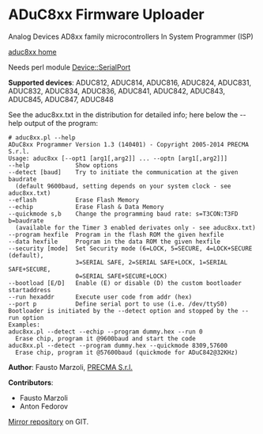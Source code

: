 # ADuC8xx Firmware Uploader

Analog Devices AD8xx family microcontrollers In System Programmer (ISP)

[aduc8xx home](http://www.precma.com/adux8xx_loader.htm)

Needs perl module [Device::SerialPort](http://sendpage.org/device-serialport)

**Supported devices**: ADUC812, ADUC814, ADUC816, ADUC824, ADUC831, ADUC832, ADUC834, ADUC836, ADUC841, ADUC842, ADUC843, ADUC845, ADUC847, ADUC848

See the aduc8xx.txt in the distribution for detailed info; here below the --help output of the program:

    # aduc8xx.pl --help
    ADuC8xx Programmer Version 1.3 (140401) - Copyright 2005-2014 PRECMA S.r.l.
    Usage: aduc8xx [--opt1 [arg1[,arg2]] ... --optn [arg1[,arg2]]]
    --help             Show options
    --detect [baud]    Try to initiate the communication at the given baudrate
      (default 9600baud, setting depends on your system clock - see aduc8xx.txt)
    --eflash           Erase Flash Memory
    --echip            Erase Flash & Data Memory
    --quickmode s,b    Change the programming baud rate: s=T3CON:T3FD b=baudrate
      (available for the Timer 3 enabled derivates only - see aduc8xx.txt)
    --program hexfile  Program in the flash ROM the given hexfile
    --data hexfile     Program in the data ROM the given hexfile
    --security [mode]  Set Security mode (6=LOCK, 5=SECURE, 4=LOCK+SECURE (default),
                       3=SERIAL SAFE, 2=SERIAL SAFE+LOCK, 1=SERIAL SAFE+SECURE,
                       0=SERIAL SAFE+SECURE+LOCK)
    --bootload [E/D]   Enable (E) or disable (D) the custom bootloader startaddress
    --run hexaddr      Execute user code from addr (hex)
    --port p           Define serial port to use (i.e. /dev/ttyS0)
    Bootloader is initiated by the --detect option and stopped by the --run option
    Examples:
    aduc8xx.pl --detect --echip --program dummy.hex --run 0
      Erase chip, program it @9600baud and start the code
    aduc8xx.pl --detect --program dummy.hex --quickmode 8309,57600
      Erase chip, program it @57600baud (quickmode for ADuC842@32KHz)

**Author**: Fausto Marzoli, [PRECMA S.r.l.](http://www.precma.com)

**Contributors**:

- Fausto Marzoli
- Anton Fedorov

[Mirror repository](https://github.com/datacompboy/aduc8xx) on GIT.
